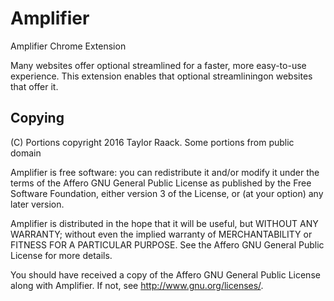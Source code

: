# Amplifier
Amplifier Chrome Extension

Many websites offer optional streamlined for a faster, more easy-to-use experience. This extension enables that optional streamliningon websites that offer it.

## Copying

(C) Portions copyright 2016 Taylor Raack.
Some portions from public domain

Amplifier is free software: you can redistribute it and/or modify
it under the terms of the Affero GNU General Public License as published by
the Free Software Foundation, either version 3 of the License, or
(at your option) any later version.

Amplifier is distributed in the hope that it will be useful,
but WITHOUT ANY WARRANTY; without even the implied warranty of
MERCHANTABILITY or FITNESS FOR A PARTICULAR PURPOSE.  See the
Affero GNU General Public License for more details.

You should have received a copy of the Affero GNU General Public License
along with Amplifier.  If not, see <http://www.gnu.org/licenses/>.
